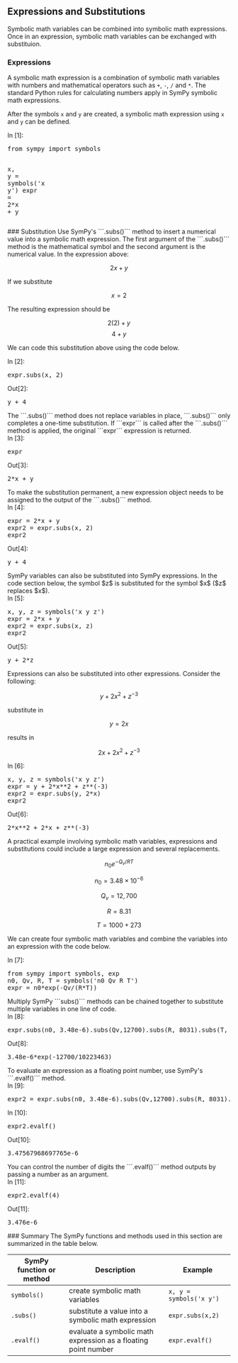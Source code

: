 
## Expressions and Substitutions
Symbolic math variables can be combined into symbolic math expressions. Once in an expression, symbolic math variables can be exchanged with substituion.
### Expressions

A symbolic math expression is a combination of symbolic math variables with numbers and mathematical operators such as ```+```, ```-```, ```/``` and ```*```. The standard Python rules for calculating numbers apply in SymPy symbolic math expressions.

After the symbols ```x``` and ```y``` are created, a symbolic math expression using ```x``` and ```y``` can be defined.
<div class="cell border-box-sizing code_cell rendered">
<div class="input">
<div class="prompt input_prompt">In&nbsp;[1]:</div>
<div class="inner_cell">
    <div class="input_area">
<div class=" highlight hl-ipython3"><pre><span></span><span class="kn">from</span> <span class="nn">sympy</span> <span class="k">import</span> <span class="n">symbols</span>

<span class="n">x</span><span class="p">,</span> <span class="n">y</span> <span class="o">=</span> <span class="n">symbols</span><span class="p">(</span><span class="s1">&#39;x y&#39;</span><span class="p">)</span>
<span class="n">expr</span> <span class="o">=</span> <span class="mi">2</span><span class="o">*</span><span class="n">x</span> <span class="o">+</span> <span class="n">y</span>
</pre></div>

</div>
</div>
</div>

</div>
### Substitution
Use SymPy's ```.subs()``` method to insert a numerical value into a symbolic math expression. The first argument of the ```.subs()``` method is the mathematical symbol and the second argument is the numerical value. In the expression above:

$$ 2x +y $$

If we substitute

$$ x = 2 $$

The resulting expression should be

$$ 2(2) + y $$
$$ 4 + y $$

We can code this substitution above using the code below.
<div class="cell border-box-sizing code_cell rendered">
<div class="input">
<div class="prompt input_prompt">In&nbsp;[2]:</div>
<div class="inner_cell">
    <div class="input_area">
<div class=" highlight hl-ipython3"><pre><span></span><span class="n">expr</span><span class="o">.</span><span class="n">subs</span><span class="p">(</span><span class="n">x</span><span class="p">,</span> <span class="mi">2</span><span class="p">)</span>
</pre></div>

</div>
</div>
</div>

<div class="output_wrapper">
<div class="output">


<div class="output_area">

<div class="prompt output_prompt">Out[2]:</div>




<div class="output_text output_subarea output_execute_result">
<pre>y + 4</pre>
</div>

</div>

</div>
</div>

</div>
The ```.subs()``` method does not replace variables in place, ```.subs()``` only completes a one-time substitution. If ```expr``` is called after the ```.subs()``` method is applied, the original ```expr``` expression is returned.
<div class="cell border-box-sizing code_cell rendered">
<div class="input">
<div class="prompt input_prompt">In&nbsp;[3]:</div>
<div class="inner_cell">
    <div class="input_area">
<div class=" highlight hl-ipython3"><pre><span></span><span class="n">expr</span>
</pre></div>

</div>
</div>
</div>

<div class="output_wrapper">
<div class="output">


<div class="output_area">

<div class="prompt output_prompt">Out[3]:</div>




<div class="output_text output_subarea output_execute_result">
<pre>2*x + y</pre>
</div>

</div>

</div>
</div>

</div>
To make the substitution permanent, a new expression object needs to be assigned to the output of the ```.subs()``` method.
<div class="cell border-box-sizing code_cell rendered">
<div class="input">
<div class="prompt input_prompt">In&nbsp;[4]:</div>
<div class="inner_cell">
    <div class="input_area">
<div class=" highlight hl-ipython3"><pre><span></span><span class="n">expr</span> <span class="o">=</span> <span class="mi">2</span><span class="o">*</span><span class="n">x</span> <span class="o">+</span> <span class="n">y</span>
<span class="n">expr2</span> <span class="o">=</span> <span class="n">expr</span><span class="o">.</span><span class="n">subs</span><span class="p">(</span><span class="n">x</span><span class="p">,</span> <span class="mi">2</span><span class="p">)</span>
<span class="n">expr2</span>
</pre></div>

</div>
</div>
</div>

<div class="output_wrapper">
<div class="output">


<div class="output_area">

<div class="prompt output_prompt">Out[4]:</div>




<div class="output_text output_subarea output_execute_result">
<pre>y + 4</pre>
</div>

</div>

</div>
</div>

</div>
SymPy variables can also be substituted into SymPy expressions. In the code section below, the symbol $z$ is substituted for the symbol $x$ ($z$ replaces $x$).
<div class="cell border-box-sizing code_cell rendered">
<div class="input">
<div class="prompt input_prompt">In&nbsp;[5]:</div>
<div class="inner_cell">
    <div class="input_area">
<div class=" highlight hl-ipython3"><pre><span></span><span class="n">x</span><span class="p">,</span> <span class="n">y</span><span class="p">,</span> <span class="n">z</span> <span class="o">=</span> <span class="n">symbols</span><span class="p">(</span><span class="s1">&#39;x y z&#39;</span><span class="p">)</span>
<span class="n">expr</span> <span class="o">=</span> <span class="mi">2</span><span class="o">*</span><span class="n">x</span> <span class="o">+</span> <span class="n">y</span>
<span class="n">expr2</span> <span class="o">=</span> <span class="n">expr</span><span class="o">.</span><span class="n">subs</span><span class="p">(</span><span class="n">x</span><span class="p">,</span> <span class="n">z</span><span class="p">)</span>
<span class="n">expr2</span>
</pre></div>

</div>
</div>
</div>

<div class="output_wrapper">
<div class="output">


<div class="output_area">

<div class="prompt output_prompt">Out[5]:</div>




<div class="output_text output_subarea output_execute_result">
<pre>y + 2*z</pre>
</div>

</div>

</div>
</div>

</div>
Expressions can also be substituted into other expressions. Consider the following:

$$ y + 2x^2 + z^{-3} $$

substitute in 

$$ y = 2x $$

results in

$$ 2x + 2x^2 + z^{-3} $$
    
<div class="cell border-box-sizing code_cell rendered">
<div class="input">
<div class="prompt input_prompt">In&nbsp;[6]:</div>
<div class="inner_cell">
    <div class="input_area">
<div class=" highlight hl-ipython3"><pre><span></span><span class="n">x</span><span class="p">,</span> <span class="n">y</span><span class="p">,</span> <span class="n">z</span> <span class="o">=</span> <span class="n">symbols</span><span class="p">(</span><span class="s1">&#39;x y z&#39;</span><span class="p">)</span>
<span class="n">expr</span> <span class="o">=</span> <span class="n">y</span> <span class="o">+</span> <span class="mi">2</span><span class="o">*</span><span class="n">x</span><span class="o">**</span><span class="mi">2</span> <span class="o">+</span> <span class="n">z</span><span class="o">**</span><span class="p">(</span><span class="o">-</span><span class="mi">3</span><span class="p">)</span>
<span class="n">expr2</span> <span class="o">=</span> <span class="n">expr</span><span class="o">.</span><span class="n">subs</span><span class="p">(</span><span class="n">y</span><span class="p">,</span> <span class="mi">2</span><span class="o">*</span><span class="n">x</span><span class="p">)</span>
<span class="n">expr2</span>
</pre></div>

</div>
</div>
</div>

<div class="output_wrapper">
<div class="output">


<div class="output_area">

<div class="prompt output_prompt">Out[6]:</div>




<div class="output_text output_subarea output_execute_result">
<pre>2*x**2 + 2*x + z**(-3)</pre>
</div>

</div>

</div>
</div>

</div>
A practical example involving symbolic math variables, expressions and substitutions could include a large expression and several replacements.

$$ n_0e^{-Q_v/RT} $$

$$ n_0 = 3.48 \times 10^{-6} $$

$$ Q_v = 12,700 $$

$$ R = 8.31 $$

$$ T = 1000 + 273 $$

We can create four symbolic math variables and combine the variables into an expression with the code below.
<div class="cell border-box-sizing code_cell rendered">
<div class="input">
<div class="prompt input_prompt">In&nbsp;[7]:</div>
<div class="inner_cell">
    <div class="input_area">
<div class=" highlight hl-ipython3"><pre><span></span><span class="kn">from</span> <span class="nn">sympy</span> <span class="k">import</span> <span class="n">symbols</span><span class="p">,</span> <span class="n">exp</span>
<span class="n">n0</span><span class="p">,</span> <span class="n">Qv</span><span class="p">,</span> <span class="n">R</span><span class="p">,</span> <span class="n">T</span> <span class="o">=</span> <span class="n">symbols</span><span class="p">(</span><span class="s1">&#39;n0 Qv R T&#39;</span><span class="p">)</span>
<span class="n">expr</span> <span class="o">=</span> <span class="n">n0</span><span class="o">*</span><span class="n">exp</span><span class="p">(</span><span class="o">-</span><span class="n">Qv</span><span class="o">/</span><span class="p">(</span><span class="n">R</span><span class="o">*</span><span class="n">T</span><span class="p">))</span>
</pre></div>

</div>
</div>
</div>

</div>
Multiply SymPy ```subs()``` methods can be chained together to substitute multiple variables in one line of code.
<div class="cell border-box-sizing code_cell rendered">
<div class="input">
<div class="prompt input_prompt">In&nbsp;[8]:</div>
<div class="inner_cell">
    <div class="input_area">
<div class=" highlight hl-ipython3"><pre><span></span><span class="n">expr</span><span class="o">.</span><span class="n">subs</span><span class="p">(</span><span class="n">n0</span><span class="p">,</span> <span class="mf">3.48e-6</span><span class="p">)</span><span class="o">.</span><span class="n">subs</span><span class="p">(</span><span class="n">Qv</span><span class="p">,</span><span class="mi">12700</span><span class="p">)</span><span class="o">.</span><span class="n">subs</span><span class="p">(</span><span class="n">R</span><span class="p">,</span> <span class="mi">8031</span><span class="p">)</span><span class="o">.</span><span class="n">subs</span><span class="p">(</span><span class="n">T</span><span class="p">,</span> <span class="mi">1000</span><span class="o">+</span><span class="mi">273</span><span class="p">)</span>
</pre></div>

</div>
</div>
</div>

<div class="output_wrapper">
<div class="output">


<div class="output_area">

<div class="prompt output_prompt">Out[8]:</div>




<div class="output_text output_subarea output_execute_result">
<pre>3.48e-6*exp(-12700/10223463)</pre>
</div>

</div>

</div>
</div>

</div>
To evaluate an expression as a floating point number, use SymPy's ```.evalf()``` method.
<div class="cell border-box-sizing code_cell rendered">
<div class="input">
<div class="prompt input_prompt">In&nbsp;[9]:</div>
<div class="inner_cell">
    <div class="input_area">
<div class=" highlight hl-ipython3"><pre><span></span><span class="n">expr2</span> <span class="o">=</span> <span class="n">expr</span><span class="o">.</span><span class="n">subs</span><span class="p">(</span><span class="n">n0</span><span class="p">,</span> <span class="mf">3.48e-6</span><span class="p">)</span><span class="o">.</span><span class="n">subs</span><span class="p">(</span><span class="n">Qv</span><span class="p">,</span><span class="mi">12700</span><span class="p">)</span><span class="o">.</span><span class="n">subs</span><span class="p">(</span><span class="n">R</span><span class="p">,</span> <span class="mi">8031</span><span class="p">)</span><span class="o">.</span><span class="n">subs</span><span class="p">(</span><span class="n">T</span><span class="p">,</span> <span class="mi">1000</span><span class="o">+</span><span class="mi">273</span><span class="p">)</span>
</pre></div>

</div>
</div>
</div>

</div>
<div class="cell border-box-sizing code_cell rendered">
<div class="input">
<div class="prompt input_prompt">In&nbsp;[10]:</div>
<div class="inner_cell">
    <div class="input_area">
<div class=" highlight hl-ipython3"><pre><span></span><span class="n">expr2</span><span class="o">.</span><span class="n">evalf</span><span class="p">()</span>
</pre></div>

</div>
</div>
</div>

<div class="output_wrapper">
<div class="output">


<div class="output_area">

<div class="prompt output_prompt">Out[10]:</div>




<div class="output_text output_subarea output_execute_result">
<pre>3.47567968697765e-6</pre>
</div>

</div>

</div>
</div>

</div>
You can control the number of digits the ```.evalf()``` method outputs by passing a number as an argument.
<div class="cell border-box-sizing code_cell rendered">
<div class="input">
<div class="prompt input_prompt">In&nbsp;[11]:</div>
<div class="inner_cell">
    <div class="input_area">
<div class=" highlight hl-ipython3"><pre><span></span><span class="n">expr2</span><span class="o">.</span><span class="n">evalf</span><span class="p">(</span><span class="mi">4</span><span class="p">)</span>
</pre></div>

</div>
</div>
</div>

<div class="output_wrapper">
<div class="output">


<div class="output_area">

<div class="prompt output_prompt">Out[11]:</div>




<div class="output_text output_subarea output_execute_result">
<pre>3.476e-6</pre>
</div>

</div>

</div>
</div>

</div>
### Summary
The SymPy functions and methods used in this section are summarized in the table below.

| SymPy function or method | Description | Example |
| --- | --- | --- |
| ```symbols()``` | create symbolic math variables | ```x, y = symbols('x y')``` |
| ```.subs()``` | substitute a value into a symbolic math expression | ```expr.subs(x,2)``` |
| ```.evalf()``` | evaluate a symbolic math expression as a floating point number | ```expr.evalf()``` |
 

